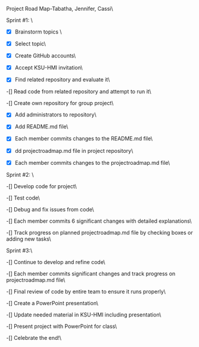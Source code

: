 Project Road Map-Tabatha, Jennifer, Cassi\

Sprint #1: \

-[x] Brainstorm topics \ 

-[x] Select topic\ 

-[x] Create GitHub accounts\ 

-[x] Accept KSU-HMI invitation\ 

-[x] Find related repository and evaluate it\  

-[] Read code from related repository and attempt to run it\  

-[] Create own repository for group project\

-[x] Add administrators to repository\  

-[x] Add README.md file\  

-[x] Each member commits changes to the README.md file\  

-[x] dd projectroadmap.md file in project repository\ 

-[x] Each member commits changes to the projectroadmap.md file\ 

Sprint #2: \

-[] Develop code for project\ 

-[] Test code\ 

-[] Debug and fix issues from code\  

-[] Each member commits 6 significant changes with detailed explanations\ 

-[] Track progress on planned projectroadmap.md file by checking boxes or adding new tasks\ 

Sprint #3:\ 

-[] Continue to develop and refine code\  

-[] Each member commits significant changes and track progress on projectroadmap.md file\ 

-[] Final review of code by entire team to ensure it runs properly\ 

-[] Create a PowerPoint presentation\ 

-[] Update needed material in KSU-HMI including presentation\ 

-[]  Present project with PowerPoint for class\  

-[] Celebrate the end!\ 
